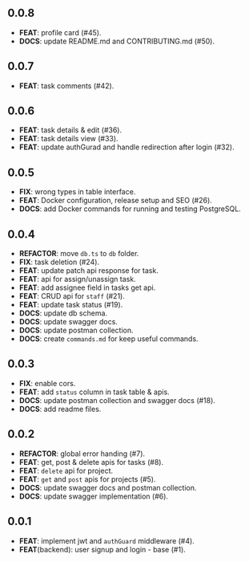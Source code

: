 ## 0.0.8

 - **FEAT**: profile card (#45).
 - **DOCS**: update README.md and CONTRIBUTING.md (#50).

## 0.0.7

 - **FEAT**: task comments (#42).

## 0.0.6

 - **FEAT**: task details & edit (#36).
 - **FEAT**: task details view (#33).
 - **FEAT**: update authGurad and handle redirection after login (#32).

## 0.0.5

 - **FIX**: wrong types in table interface.
 - **FEAT**: Docker configuration, release setup and SEO (#26).
 - **DOCS**: add Docker commands for running and testing PostgreSQL.

## 0.0.4

 - **REFACTOR**: move `db.ts` to `db` folder.
 - **FIX**: task deletion (#24).
 - **FEAT**: update patch api response for task.
 - **FEAT**: api for assign/unassign task.
 - **FEAT**: add assignee field in tasks get api.
 - **FEAT**: CRUD api for `staff` (#21).
 - **FEAT**: update task status (#19).
 - **DOCS**: update db schema.
 - **DOCS**: update swagger docs.
 - **DOCS**: update postman collection.
 - **DOCS**: create `commands.md` for keep useful commands.

## 0.0.3

 - **FIX**: enable cors.
 - **FEAT**: add `status` column in task table & apis.
 - **DOCS**: update postman collection and swagger docs (#18).
 - **DOCS**: add readme files.

## 0.0.2

 - **REFACTOR**: global error handing (#7).
 - **FEAT**: get, post & delete apis for tasks (#8).
 - **FEAT**: `delete` api for project.
 - **FEAT**: `get` and `post` apis for projects (#5).
 - **DOCS**: update swagger docs and postman collection.
 - **DOCS**: update swagger implementation (#6).

## 0.0.1

 - **FEAT**: implement jwt and `authGuard` middleware (#4).
 - **FEAT**(backend): user signup and login - base (#1).


